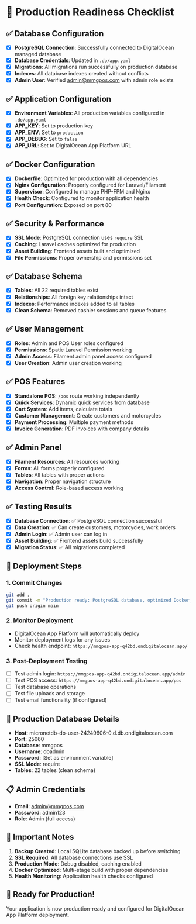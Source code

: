 # 🚀 Production Readiness Checklist

## ✅ **Database Configuration**

-   [x] **PostgreSQL Connection**: Successfully connected to DigitalOcean managed database
-   [x] **Database Credentials**: Updated in `.do/app.yaml`
-   [x] **Migrations**: All migrations run successfully on production database
-   [x] **Indexes**: All database indexes created without conflicts
-   [x] **Admin User**: Verified admin@mmgpos.com with admin role exists

## ✅ **Application Configuration**

-   [x] **Environment Variables**: All production variables configured in `.do/app.yaml`
-   [x] **APP_KEY**: Set to production key
-   [x] **APP_ENV**: Set to `production`
-   [x] **APP_DEBUG**: Set to `false`
-   [x] **APP_URL**: Set to DigitalOcean App Platform URL

## ✅ **Docker Configuration**

-   [x] **Dockerfile**: Optimized for production with all dependencies
-   [x] **Nginx Configuration**: Properly configured for Laravel/Filament
-   [x] **Supervisor**: Configured to manage PHP-FPM and Nginx
-   [x] **Health Check**: Configured to monitor application health
-   [x] **Port Configuration**: Exposed on port 80

## ✅ **Security & Performance**

-   [x] **SSL Mode**: PostgreSQL connection uses `require` SSL
-   [x] **Caching**: Laravel caches optimized for production
-   [x] **Asset Building**: Frontend assets built and optimized
-   [x] **File Permissions**: Proper ownership and permissions set

## ✅ **Database Schema**

-   [x] **Tables**: All 22 required tables exist
-   [x] **Relationships**: All foreign key relationships intact
-   [x] **Indexes**: Performance indexes added to all tables
-   [x] **Clean Schema**: Removed cashier sessions and queue features

## ✅ **User Management**

-   [x] **Roles**: Admin and POS User roles configured
-   [x] **Permissions**: Spatie Laravel Permission working
-   [x] **Admin Access**: Filament admin panel access configured
-   [x] **User Creation**: Admin user creation working

## ✅ **POS Features**

-   [x] **Standalone POS**: `/pos` route working independently
-   [x] **Quick Services**: Dynamic quick services from database
-   [x] **Cart System**: Add items, calculate totals
-   [x] **Customer Management**: Create customers and motorcycles
-   [x] **Payment Processing**: Multiple payment methods
-   [x] **Invoice Generation**: PDF invoices with company details

## ✅ **Admin Panel**

-   [x] **Filament Resources**: All resources working
-   [x] **Forms**: All forms properly configured
-   [x] **Tables**: All tables with proper actions
-   [x] **Navigation**: Proper navigation structure
-   [x] **Access Control**: Role-based access working

## ✅ **Testing Results**

-   [x] **Database Connection**: ✅ PostgreSQL connection successful
-   [x] **Data Creation**: ✅ Can create customers, motorcycles, work orders
-   [x] **Admin Login**: ✅ Admin user can log in
-   [x] **Asset Building**: ✅ Frontend assets build successfully
-   [x] **Migration Status**: ✅ All migrations completed

## 🎯 **Deployment Steps**

### 1. **Commit Changes**

```bash
git add .
git commit -m "Production ready: PostgreSQL database, optimized Docker, security fixes"
git push origin main
```

### 2. **Monitor Deployment**

-   DigitalOcean App Platform will automatically deploy
-   Monitor deployment logs for any issues
-   Check health endpoint: `https://mmgpos-app-q42bd.ondigitalocean.app/`

### 3. **Post-Deployment Testing**

-   [ ] Test admin login: `https://mmgpos-app-q42bd.ondigitalocean.app/admin`
-   [ ] Test POS access: `https://mmgpos-app-q42bd.ondigitalocean.app/pos`
-   [ ] Test database operations
-   [ ] Test file uploads and storage
-   [ ] Test email functionality (if configured)

## 🔧 **Production Database Details**

-   **Host**: micronetdb-do-user-24249606-0.d.db.ondigitalocean.com
-   **Port**: 25060
-   **Database**: mmgpos
-   **Username**: doadmin
-   **Password**: [Set as environment variable]
-   **SSL Mode**: require
-   **Tables**: 22 tables (clean schema)

## 📋 **Admin Credentials**

-   **Email**: admin@mmgpos.com
-   **Password**: admin123
-   **Role**: Admin (full access)

## 🚨 **Important Notes**

1. **Backup Created**: Local SQLite database backed up before switching
2. **SSL Required**: All database connections use SSL
3. **Production Mode**: Debug disabled, caching enabled
4. **Docker Optimized**: Multi-stage build with proper dependencies
5. **Health Monitoring**: Application health checks configured

## 🎉 **Ready for Production!**

Your application is now production-ready and configured for DigitalOcean App Platform deployment.
